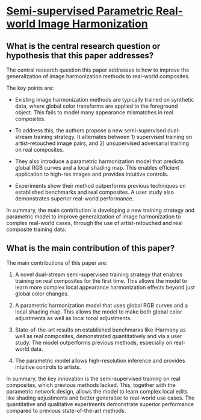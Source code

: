 # [Semi-supervised Parametric Real-world Image Harmonization](https://arxiv.org/abs/2303.00157)

## What is the central research question or hypothesis that this paper addresses?

 The central research question this paper addresses is how to improve the generalization of image harmonization methods to real-world composites. 

The key points are:

- Existing image harmonization methods are typically trained on synthetic data, where global color transforms are applied to the foreground object. This fails to model many appearance mismatches in real composites.

- To address this, the authors propose a new semi-supervised dual-stream training strategy. It alternates between 1) supervised training on artist-retouched image pairs, and 2) unsupervised adversarial training on real composites. 

- They also introduce a parametric harmonization model that predicts global RGB curves and a local shading map. This enables efficient application to high-res images and provides intuitive controls.

- Experiments show their method outperforms previous techniques on established benchmarks and real composites. A user study also demonstrates superior real-world performance.

In summary, the main contribution is developing a new training strategy and parametric model to improve generalization of image harmonization to complex real-world cases, through the use of artist-retouched and real composite training data.


## What is the main contribution of this paper?

 The main contributions of this paper are:

1. A novel dual-stream semi-supervised training strategy that enables training on real composites for the first time. This allows the model to learn more complex local appearance harmonization effects beyond just global color changes.

2. A parametric harmonization model that uses global RGB curves and a local shading map. This allows the model to make both global color adjustments as well as local tonal adjustments.

3. State-of-the-art results on established benchmarks like iHarmony as well as real composites, demonstrated quantitatively and via a user study. The model outperforms previous methods, especially on real-world data.

4. The parametric model allows high-resolution inference and provides intuitive controls to artists.

In summary, the key innovation is the semi-supervised training on real composites, which previous methods lacked. This, together with the parametric network design, allows the model to learn complex local edits like shading adjustments and better generalize to real-world use cases. The quantitative and qualitative experiments demonstrate superior performance compared to previous state-of-the-art methods.
